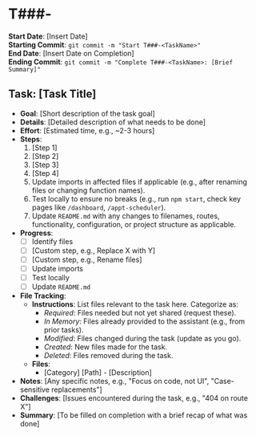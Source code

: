 # T###-<TaskName>

**Start Date**: [Insert Date]  
**Starting Commit**: `git commit -m "Start T###-<TaskName>"`  
**End Date**: [Insert Date on Completion]  
**Ending Commit**: `git commit -m "Complete T###-<TaskName>: [Brief Summary]"`

## Task: [Task Title]

- **Goal**: [Short description of the task goal]
- **Details**: [Detailed description of what needs to be done]
- **Effort**: [Estimated time, e.g., ~2-3 hours]
- **Steps**:
  1. [Step 1]
  2. [Step 2]
  3. [Step 3]
  4. [Step 4]
  5. Update imports in affected files if applicable (e.g., after renaming files or changing function names).
  6. Test locally to ensure no breaks (e.g., run `npm start`, check key pages like `/dashboard`, `/appt-scheduler`).
  7. Update `README.md` with any changes to filenames, routes, functionality, configuration, or project structure as applicable.
- **Progress**:
  - [ ] Identify files
  - [ ] [Custom step, e.g., Replace X with Y]
  - [ ] [Custom step, e.g., Rename files]
  - [ ] Update imports
  - [ ] Test locally
  - [ ] Update `README.md`
- **File Tracking**:
  - **Instructions**: List files relevant to the task here. Categorize as:
    - _Required_: Files needed but not yet shared (request these).
    - _In Memory_: Files already provided to the assistant (e.g., from prior tasks).
    - _Modified_: Files changed during the task (update as you go).
    - _Created_: New files made for the task.
    - _Deleted_: Files removed during the task.
  - **Files**:
    - [Category] [Path] - [Description]
- **Notes**: [Any specific notes, e.g., "Focus on code, not UI", "Case-sensitive replacements"]
- **Challenges**: [Issues encountered during the task, e.g., "404 on route X"]
- **Summary**: [To be filled on completion with a brief recap of what was done]
